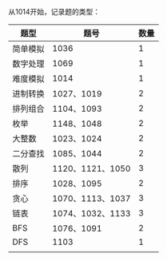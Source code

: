 从1014开始，记录题的类型：

| 题型     | 题号             | 数量 |
| -------- | ---------------- | ---- |
| 简单模拟 | 1036             | 1    |
| 数字处理 | 1069             | 1    |
| 难度模拟 | 1014             | 1    |
| 进制转换 | 1027、1019       | 2    |
| 排列组合 | 1104、1093       | 2    |
| 枚举     | 1148、1048       | 2    |
| 大整数   | 1023、1024       | 2    |
| 二分查找 | 1085、1044       | 2    |
| 散列     | 1120、1121、1050 | 3    |
| 排序     | 1028、1095       | 2    |
| 贪心     | 1070、1113、1037 | 3    |
| 链表     | 1074、1032、1133 | 3    |
| BFS      | 1076、1091       | 2    |
| DFS      | 1103             | 1    |
|          |                  |      |

